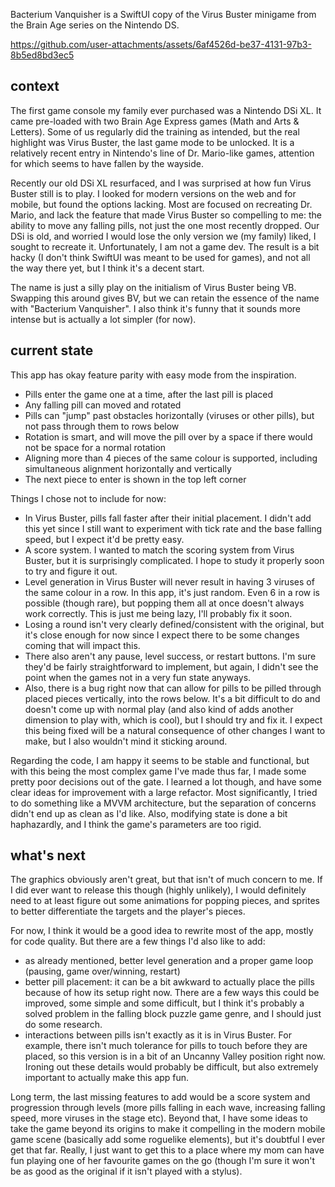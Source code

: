 Bacterium Vanquisher is a SwiftUI copy of the Virus Buster minigame from the Brain Age series on the Nintendo DS. 



https://github.com/user-attachments/assets/6af4526d-be37-4131-97b3-8b5ed8bd3ec5



## context
The first game console my family ever purchased was a Nintendo DSi XL. It came pre-loaded with two Brain Age Express games (Math and Arts & Letters). Some of us regularly did the training as intended, but the real highlight was Virus Buster, the last game mode to be unlocked. It is a relatively recent entry in Nintendo's line of Dr. Mario-like games, attention for which seems to have fallen by the wayside.

Recently our old DSi XL resurfaced, and I was surprised at how fun Virus Buster still is to play. I looked for modern versions on the web and for mobile, but found the options lacking. Most are focused on recreating Dr. Mario, and lack the feature that made Virus Buster so compelling to me: the ability to move any falling pills, not just the one most recently dropped. Our DSi is old, and worried I would lose the only version we (my family) liked, I sought to recreate it. Unfortunately, I am not a game dev. The result is a bit hacky (I don't think SwiftUI was meant to be used for games), and not all the way there yet, but I think it's a decent start.

The name is just a silly play on the initialism of Virus Buster being VB. Swapping this around gives BV, but we can retain the essence of the name with "Bacterium Vanquisher". I also think it's funny that it sounds more intense but is actually a lot simpler (for now).

## current state
This app has okay feature parity with easy mode from the inspiration.
- Pills enter the game one at a time, after the last pill is placed
- Any falling pill can moved and rotated
- Pills can "jump" past obstacles horizontally (viruses or other pills), but not pass through them to rows below
- Rotation is smart, and will move the pill over by a space if there would not be space for a normal rotation
- Aligning more than 4 pieces of the same colour is supported, including simultaneous alignment horizontally and vertically
- The next piece to enter is shown in the top left corner

Things I chose not to include for now:
- In Virus Buster, pills fall faster after their initial placement. I didn't add this yet since I still want to experiment with tick rate and the base falling speed, but I expect it'd be pretty easy.
- A score system. I wanted to match the scoring system from Virus Buster, but it is surprisingly complicated. I hope to study it properly soon to try and figure it out.
- Level generation in Virus Buster will never result in having 3 viruses of the same colour in a row. In this app, it's just random. Even 6 in a row is possible (though rare), but popping them all at once doesn't always work correctly. This is just me being lazy, I'll probably fix it soon.
- Losing a round isn't very clearly defined/consistent with the original, but it's close enough for now since I expect there to be some changes coming that will impact this.
- There also aren't any pause, level success, or restart buttons. I'm sure they'd be fairly straightforward to implement, but again, I didn't see the point when the games not in a very fun state anyways.
- Also, there is a bug right now that can allow for pills to be pilled through placed pieces vertically, into the rows below. It's a bit difficult to do and doesn't come up with normal play (and also kind of adds another dimension to play with, which is cool), but I should try and fix it. I expect this being fixed will be a natural consequence of other changes I want to make, but I also wouldn't mind it sticking around. 

Regarding the code, I am happy it seems to be stable and functional, but with this being the most complex game I've made thus far, I made some pretty poor decisions out of the gate. I learned a lot though, and have some clear ideas for improvement with a large refactor. Most significantly, I tried to do something like a MVVM architecture, but the separation of concerns didn't end up as clean as I'd like. Also, modifying state is done a bit haphazardly, and I think the game's parameters are too rigid.

## what's next
The graphics obviously aren't great, but that isn't of much concern to me. If I did ever want to release this though (highly unlikely), I would definitely need to at least figure out some animations for popping pieces, and sprites to better differentiate the targets and the player's pieces.

For now, I think it would be a good idea to rewrite most of the app, mostly for code quality. But there are a few things I'd also like to add:
- as already mentioned, better level generation and a proper game loop (pausing, game over/winning, restart)
- better pill placement: it can be a bit awkward to actually place the pills because of how its setup right now. There are a few ways this could be improved, some simple and some difficult, but I think it's probably a solved problem in the falling block puzzle game genre, and I should just do some research.
- interactions between pills isn't exactly as it is in Virus Buster. For example, there isn't much tolerance for pills to touch before they are placed, so this version is in a bit of an Uncanny Valley position right now. Ironing out these details would probably be difficult, but also extremely important to actually make this app fun.

Long term, the last missing features to add would be a score system and progression through levels (more pills falling in each wave, increasing falling speed, more viruses in the stage etc). Beyond that, I have some ideas to take the game beyond its origins to make it compelling in the modern mobile game scene (basically add some roguelike elements), but it's doubtful I ever get that far. Really, I just want to get this to a place where my mom can have fun playing one of her favourite games on the go (though I'm sure it won't be as good as the original if it isn't played with a stylus).
